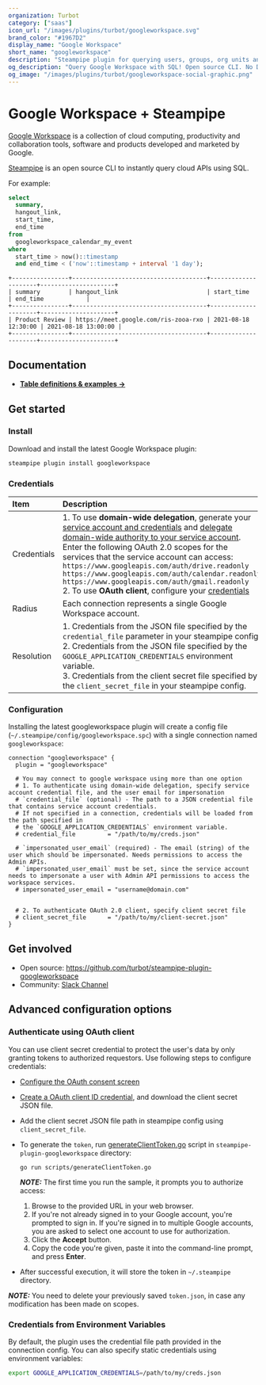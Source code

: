 ```yaml
---
organization: Turbot
category: ["saas"]
icon_url: "/images/plugins/turbot/googleworkspace.svg"
brand_color: "#1967D2"
display_name: "Google Workspace"
short_name: "googleworkspace"
description: "Steampipe plugin for querying users, groups, org units and more from your Google Workspace."
og_description: "Query Google Workspace with SQL! Open source CLI. No DB required."
og_image: "/images/plugins/turbot/googleworkspace-social-graphic.png"
---
```


# Google Workspace + Steampipe

[Google Workspace](https://workspace.google.com) is a collection of cloud computing, productivity and collaboration tools, software and products developed and marketed by Google.

[Steampipe](https://steampipe.io) is an open source CLI to instantly query cloud APIs using SQL.

For example:

```sql
select
  summary,
  hangout_link,
  start_time,
  end_time
from
  googleworkspace_calendar_my_event
where
  start_time > now()::timestamp
  and end_time < ('now'::timestamp + interval '1 day');
```

```
+----------------+--------------------------------------+---------------------+---------------------+
| summary        | hangout_link                         | start_time          | end_time            |
+----------------+--------------------------------------+---------------------+---------------------+
| Product Review | https://meet.google.com/ris-zooa-rxo | 2021-08-18 12:30:00 | 2021-08-18 13:00:00 |
+----------------+--------------------------------------+---------------------+---------------------+
```

## Documentation

- **[Table definitions & examples →](/plugins/turbot/googleworkspace/tables)**

## Get started

### Install

Download and install the latest Google Workspace plugin:

```bash
steampipe plugin install googleworkspace
```

### Credentials

| Item        | Description |
| :---------- | :-----------|
| Credentials | 1. To use **domain-wide delegation**, generate your [service account and credentials](https://developers.google.com/admin-sdk/directory/v1/guides/delegation#create_the_service_account_and_credentials) and [delegate domain-wide authority to your service account](https://developers.google.com/admin-sdk/directory/v1/guides/delegation#delegate_domain-wide_authority_to_your_service_account). Enter the following OAuth 2.0 scopes for the services that the service account can access:<br />`https://www.googleapis.com/auth/drive.readonly`<br />`https://www.googleapis.com/auth/calendar.readonly`<br />`https://www.googleapis.com/auth/gmail.readonly`<br />2. To use **OAuth client**, configure your [credentials](#authenticate-using-oauth-client) |
| Radius      | Each connection represents a single Google Workspace account. |
| Resolution  | 1. Credentials from the JSON file specified by the `credential_file` parameter in your steampipe config.<br />2. Credentials from the JSON file specified by the `GOOGLE_APPLICATION_CREDENTIALS` environment variable.<br />3. Credentials from the client secret file specified by the `client_secret_file` in your steampipe config. |

### Configuration

Installing the latest googleworkspace plugin will create a config file (`~/.steampipe/config/googleworkspace.spc`) with a single connection named `googleworkspace`:

```hcl
connection "googleworkspace" {
  plugin = "googleworkspace"

  # You may connect to google workspace using more than one option
  # 1. To authenticate using domain-wide delegation, specify service account credential file, and the user email for impersonation
  # `credential_file` (optional) - The path to a JSON credential file that contains service account credentials.
  # If not specified in a connection, credentials will be loaded from the path specified in
  # the `GOOGLE_APPLICATION_CREDENTIALS` environment variable.
  # credential_file         = "/path/to/my/creds.json"

  # `impersonated_user_email` (required) - The email (string) of the user which should be impersonated. Needs permissions to access the Admin APIs.
  # `impersonated_user_email` must be set, since the service account needs to impersonate a user with Admin API permissions to access the workspace services.
  # impersonated_user_email = "username@domain.com"


  # 2. To authenticate OAuth 2.0 client, specify client secret file
  # client_secret_file      = "/path/to/my/client-secret.json"
}
```

## Get involved

- Open source: https://github.com/turbot/steampipe-plugin-googleworkspace
- Community: [Slack Channel](https://join.slack.com/t/steampipe/shared_invite/zt-oij778tv-lYyRTWOTMQYBVAbtPSWs3g)

## Advanced configuration options

### Authenticate using OAuth client

You can use client secret credential to protect the user's data by only granting tokens to authorized requestors. Use following steps to configure credentials:

- [Configure the OAuth consent screen](https://developers.google.com/workspace/guides/create-credentials#configure_the_oauth_consent_screen)
- [Create a OAuth client ID credential](https://developers.google.com/workspace/guides/create-credentials#create_a_oauth_client_id_credential), and download the client secret JSON file.
- Add the client secret JSON file path in steampipe config using `client_secret_file`.
- To generate the `token`, run [generateClientToken.go](https://github.com/turbot/steampipe-plugin-googleworkspace/blob/main/scripts/generateClientToken.go) script in `steampipe-plugin-googleworkspace` directory:

  ```
  go run scripts/generateClientToken.go
  ```
  
  **_NOTE:_** The first time you run the sample, it prompts you to authorize access:
  1. Browse to the provided URL in your web browser.
  2. If you're not already signed in to your Google account, you're prompted to sign in. If you're signed in to multiple Google accounts, you are asked to select one account to use for authorization.
  3. Click the **Accept** button.
  4. Copy the code you're given, paste it into the command-line prompt, and press **Enter**.
- After successful execution, it will store the token in `~/.steampipe` directory.

**_NOTE:_**
  You need to delete your previously saved `token.json`, in case any modification has been made on scopes.

### Credentials from Environment Variables

By default, the plugin uses the credential file path provided in the connection config. You can also specify static credentials using environment variables:

```sh
export GOOGLE_APPLICATION_CREDENTIALS=/path/to/my/creds.json
```
